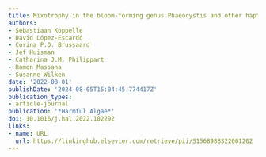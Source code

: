 ```yaml
---
title: Mixotrophy in the bloom-forming genus Phaeocystis and other haptophytes
authors:
- Sebastiaan Koppelle
- David López-Escardó
- Corina P.D. Brussaard
- Jef Huisman
- Catharina J.M. Philippart
- Ramon Massana
- Susanne Wilken
date: '2022-08-01'
publishDate: '2024-08-05T15:04:45.774417Z'
publication_types:
- article-journal
publication: '*Harmful Algae*'
doi: 10.1016/j.hal.2022.102292
links:
- name: URL
  url: https://linkinghub.elsevier.com/retrieve/pii/S1568988322001202
---
```

